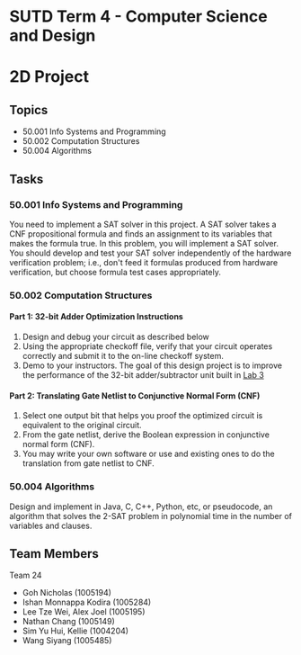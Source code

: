 # SUTD Term 4 - Computer Science and Design
# 2D Project

## Topics
* 50.001 Info Systems and Programming
* 50.002 Computation Structures
* 50.004 Algorithms

## Tasks
### 50.001 Info Systems and Programming
You need to implement a SAT solver in this project. A SAT solver takes a CNF propositional formula and finds an assignment to its variables that makes the formula true. In this problem, you will implement a SAT solver. You should develop and test your SAT solver independently of the hardware verification problem; i.e., don't feed it formulas produced from hardware verification, but choose formula test cases appropriately.

### 50.002 Computation Structures
#### Part 1: 32-bit Adder Optimization Instructions
1. Design and debug your circuit as described below
2. Using the appropriate checkoff file, verify that your circuit operates correctly and
submit it to the on-line checkoff system.
3. Demo to your instructors.
The goal of this design project is to improve the performance of the 32-bit adder/subtractor unit built in [Lab 3](https://natalieagus.github.io/50002/lab/lab3)
#### Part 2: Translating Gate Netlist to Conjunctive Normal Form (CNF)
1. Select one output bit that helps you proof the optimized circuit is equivalent to the original circuit.
2. From the gate netlist, derive the Boolean expression in conjunctive normal form (CNF).
3. You may write your own software or use and existing ones to do the translation from gate netlist to CNF.

### 50.004 Algorithms
Design and implement in Java, C, C++, Python, etc, or pseudocode, an algorithm that solves the 2-SAT problem in polynomial time in the number of variables and clauses.

## Team Members
Team 24
* Goh Nicholas (1005194)
* Ishan Monnappa Kodira (1005284)
* Lee Tze Wei, Alex Joel (1005195)
* Nathan Chang (1005149)
* Sim Yu Hui, Kellie (1004204)
* Wang Siyang (1005485)
